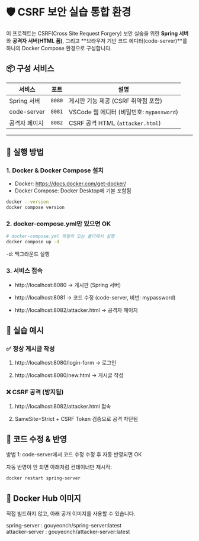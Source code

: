 # 🛡️ CSRF 보안 실습 통합 환경

이 프로젝트는 CSRF(Cross Site Request Forgery) 보안 실습을 위한 **Spring 서버**와 **공격자 서버(HTML 폼)**, 그리고 **브라우저 기반 코드 에디터(code-server)**를 하나의 Docker Compose 환경으로 구성합니다.

## 📦 구성 서비스

| 서비스         | 포트         | 설명                                  |
|----------------|--------------|---------------------------------------|
| Spring 서버     | `8080`       | 게시판 기능 제공 (CSRF 취약점 포함)   |
| code-server     | `8081`       | VSCode 웹 에디터 (비밀번호: `mypassword`) |
| 공격자 페이지   | `8082`       | CSRF 공격 HTML (`attacker.html`)      |

---

## 🚀 실행 방법

### 1. Docker & Docker Compose 설치

- Docker: https://docs.docker.com/get-docker/
- Docker Compose: Docker Desktop에 기본 포함됨

```bash
docker --version
docker compose version
```

### 2. docker-compose.yml만 있으면 OK

```bash
# docker-compose.yml 파일이 있는 폴더에서 실행
docker compose up -d
```
-d: 백그라운드 실행

### 3. 서비스 접속
- http://localhost:8080 → 게시판 (Spring 서버)

- http://localhost:8081 → 코드 수정 (code-server, 비번: mypassword)

- http://localhost:8082/attacker.html → 공격자 페이지

## 🧪 실습 예시
### ✅ 정상 게시글 작성
1. http://localhost:8080/login-form → 로그인

2. http://localhost:8080/new.html → 게시글 작성

### ❌ CSRF 공격 (방지됨)
1. http://localhost:8082/attacker.html 접속

2. SameSite=Strict + CSRF Token 검증으로 공격 차단됨

## 🔁 코드 수정 & 반영
방법 1: code-server에서 코드 수정
수정 후 자동 반영되면 OK

자동 반영이 안 되면 아래처럼 컨테이너만 재시작:
```bash
docker restart spring-server
```

## 🐳 Docker Hub 이미지
직접 빌드하지 않고, 아래 공개 이미지를 사용할 수 있습니다.

spring-server	: gouyeonch/spring-server:latest<br>
attacker-server	: gouyeonch/attacker-server:latest








